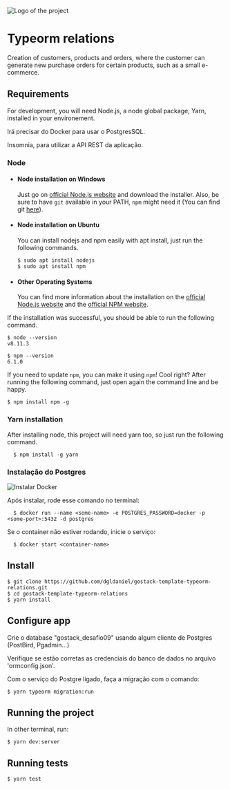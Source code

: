 ![Logo of the project](https://camo.githubusercontent.com/a869a2aaab296ef925343d7e76518cd213eb0a30/68747470733a2f2f73746f726167652e676f6f676c65617069732e636f6d2f676f6c64656e2d77696e642f626f6f7463616d702d676f737461636b2f6865616465722d6465736166696f732d6e65772e706e67)

# Typeorm relations

Creation of customers, products and orders, where the customer can generate new purchase orders for certain products, such as a small e-commerce.

## Requirements

For development, you will need Node.js, a node global package, Yarn, installed in your environement.

Irá precisar do Docker para usar o PostgresSQL.

Insomnia, para utilizar a API REST da aplicação.

### Node

- #### Node installation on Windows

  Just go on [official Node.js website](https://nodejs.org/) and download the installer.
  Also, be sure to have `git` available in your PATH, `npm` might need it (You can find git [here](https://git-scm.com/)).

- #### Node installation on Ubuntu

  You can install nodejs and npm easily with apt install, just run the following commands.

      $ sudo apt install nodejs
      $ sudo apt install npm

- #### Other Operating Systems
  You can find more information about the installation on the [official Node.js website](https://nodejs.org/) and the [official NPM website](https://npmjs.org/).

If the installation was successful, you should be able to run the following command.

    $ node --version
    v8.11.3

    $ npm --version
    6.1.0

If you need to update `npm`, you can make it using `npm`! Cool right? After running the following command, just open again the command line and be happy.

    $ npm install npm -g

###

### Yarn installation

After installing node, this project will need yarn too, so just run the following command.

      $ npm install -g yarn

### Instalação do Postgres

![Instalar Docker](https://docs.docker.com/)

Após instalar, rode esse comando no terminal:

      $ docker run --name <some-name> -e POSTGRES_PASSWORD=docker -p <some-port>:5432 -d postgres
      
Se o container não estiver rodando, inicie o serviço:
  
      $ docker start <container-name>
      
## Install

    $ git clone https://github.com/dgldaniel/gostack-template-typeorm-relations.git
    $ cd gostack-template-typeorm-relations
    $ yarn install
      
## Configure app

Crie o database "gostack_desafio09" usando algum cliente de Postgres (PostBird, Pgadmin...)

Verifique se estão corretas as credenciais do banco de dados no arquivo 'ormconfig.json'.

Com o serviço do Postgre ligado, faça a migração com o comando:

    $ yarn typeorm migration:run
 
## Running the project

In other terminal, run:

    $ yarn dev:server
    
## Running tests

    $ yarn test



